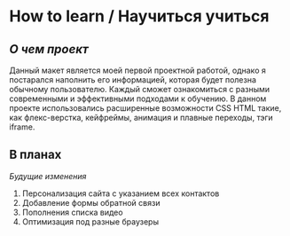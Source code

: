 # **How to learn / Научиться учиться**

## *О чем проект*

Данный макет является моей первой проектной работой, однако я постарался наполнить его информацией, которая будет полезна обычному пользователю. Каждый сможет ознакомиться с разными современными и эффективными подходами к обучению. В данном проекте использовались расширенные возможности CSS HTML такие, как флекс-верстка, кейфреймы, анимация и плавные переходы, тэги iframe.

## **В планах**

*Будущие изменения*

1. Персонализация сайта с указанием всех контактов
2. Добавление формы обратной связи
3. Пополнения списка видео
4. Оптимизация под разные браузеры
